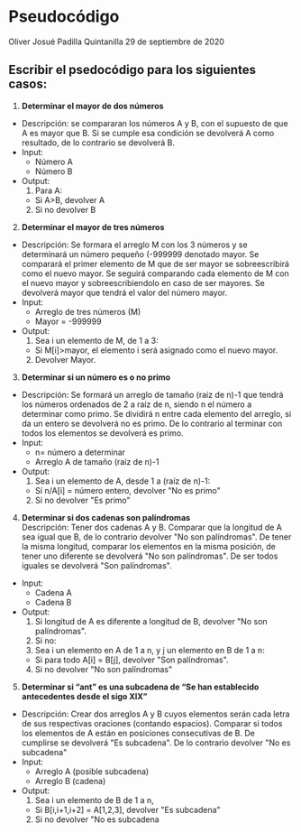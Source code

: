 # Pseudocódigo
Oliver Josué Padilla Quintanilla    29 de septiembre de 2020

## Escribir el psedocódigo para los siguientes casos:
1. **Determinar el mayor de dos números**
- Descripción: se compararan los números A y B, con el supuesto de que A es mayor que B.
               Si se cumple esa condición se devolverá A como resultado, de lo contrario se devolverá B.
- Input:
  - Número A
  - Número B
- Output:
  1. Para A:
    - Si A>B, devolver A
  2. Si no devolver B
  
2. **Determinar el mayor de tres números**
- Descripción: Se formara el arreglo M con los 3 números y se determinará un número pequeño (-999999 denotado mayor.
               Se comparará el primer elemento de M que de ser mayor se sobreescribirá como el nuevo mayor.
               Se seguirá comparando cada elemento de M con el nuevo mayor y sobreescribiendolo en caso de ser mayores.
               Se devolverá mayor que tendrá el valor del número mayor.
- Input:
  - Arreglo de tres números (M)
  - Mayor = -999999
- Output:
  1. Sea i un elemento de M, de 1 a 3:
    - Si M[i]>mayor, el elemento i será asignado como el nuevo mayor.
  2. Devolver Mayor.
      
3. **Determinar si un número es o no primo**
- Descripción: Se formará un arreglo de tamaño (raíz de n)-1 que tendrá los números ordenados de 2 a raíz de n, siendo n el número a determinar como primo.
              Se dividirá n entre cada elemento del arreglo, si da un entero se devolverá no es primo. De lo contrario al terminar con todos los elementos
              se devolverá es primo.
- Input:
  - n= número a determinar
  - Arreglo A de tamaño (raíz de n)-1
- Output:
  1. Sea i un elemento de A, desde 1 a (raíz de n)-1:
    - Sí n/A[i] = número entero, devolver "No es primo"
  2. Si no devolver "Es primo"
  
4. **Determinar si dos cadenas son palíndromas**  
Descripción: Tener dos cadenas A y B. Comparar que la longitud de A sea igual que B, de lo contrario devolver "No son palíndromas".
             De tener la misma longitud, comparar los elementos en la misma posición, de tener uno diferente se devolverá "No son palíndromas".
             De ser todos iguales se devolverá "Son palíndromas".
- Input:
  - Cadena A
  - Cadena B
- Output:
  1. Si longitud de A es diferente a longitud de B, devolver "No son palíndromas".
  2. Si no:
  3. Sea i un elemento en A de 1 a n, y j un elemento en B de 1 a n:
    - Si para todo A[i] = B[j], devolver "Son palíndromas".
  4. Si no devolver "No son palíndromas"
5. **Determinar si “ant” es una subcadena de “Se han establecido antecedentes desde el sigo XIX”**
- Descripción: Crear dos arreglos A y B cuyos elementos serán cada letra de sus respectivas oraciones (contando espacios).
               Comparar si todos los elementos de A están en posiciones consecutivas de B. De cumplirse se devolverá "Es subcadena".
               De lo contrario devolver "No es subcadena"
- Input:
  - Arreglo A (posible subcadena)
  - Arreglo B (cadena)
- Output:
  1. Sea i un elemento de B de 1 a n,
    - Si B[i,i+1,i+2] = A[1,2,3], devolver "Es subcadena"
  2. Si no devolver "No es subcadena
